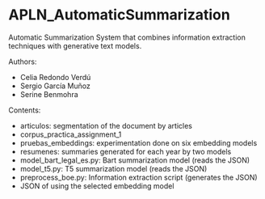 # APLN_AutomaticSummarization
Automatic Summarization System that combines information extraction techniques with generative text models.

Authors:
- Celia Redondo Verdú
- Sergio García Muñoz
- Serine Benmohra


Contents:
- articulos: segmentation of the document by articles
- corpus_practica_assignment_1
- pruebas_embeddings: experimentation done on six embedding models
- resumenes: summaries generated for each year by two models
- model_bart_legal_es.py: Bart summarization model (reads the JSON)
- model_t5.py: T5 summarization model (reads the JSON)
- preprocess_boe.py: Information extraction script (generates the JSON)
- JSON of using the selected embedding model

